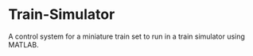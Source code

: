 # Train-Simulator
A control system for a miniature train set to run in a train simulator using MATLAB.
